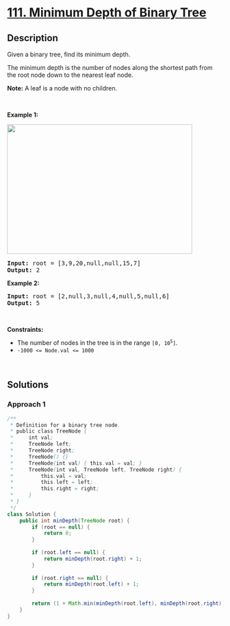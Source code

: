 # [111. Minimum Depth of Binary Tree](https://leetcode.com/problems/minimum-depth-of-binary-tree)

## Description

<p>Given a binary tree, find its minimum depth.</p>

<p>The minimum depth is the number of nodes along the shortest path from the root node down to the nearest leaf node.</p>

<p><strong>Note:</strong>&nbsp;A leaf is a node with no children.</p>
<p>&nbsp;</p>

<p><strong class="example">Example 1:</strong></p>
<img alt="" src="https://fastly.jsdelivr.net/gh/doocs/leetcode@main/solution/0100-0199/0111.Minimum%20Depth%20of%20Binary%20Tree/images/ex_depth.jpg" style="width: 432px; height: 302px;" />
<pre>
<strong>Input:</strong> root = [3,9,20,null,null,15,7]
<strong>Output:</strong> 2
</pre>

<p><strong class="example">Example 2:</strong></p>
<pre>
<strong>Input:</strong> root = [2,null,3,null,4,null,5,null,6]
<strong>Output:</strong> 5
</pre>
<p>&nbsp;</p>

<p><strong>Constraints:</strong></p>
<ul>
    <li>The number of nodes in the tree is in the range <code>[0, 10<sup>5</sup>]</code>.</li>
    <li><code>-1000 &lt;= Node.val &lt;= 1000</code></li>
</ul>
<p>&nbsp;</p>

## Solutions

### **Approach 1**

```java
/**
 * Definition for a binary tree node.
 * public class TreeNode {
 *     int val;
 *     TreeNode left;
 *     TreeNode right;
 *     TreeNode() {}
 *     TreeNode(int val) { this.val = val; }
 *     TreeNode(int val, TreeNode left, TreeNode right) {
 *         this.val = val;
 *         this.left = left;
 *         this.right = right;
 *     }
 * }
 */
class Solution {
    public int minDepth(TreeNode root) {
        if (root == null) {
            return 0;
        }
        
        if (root.left == null) {
            return minDepth(root.right) + 1;
        }
      
        if (root.right == null) {
            return minDepth(root.left) + 1;
        }
        
        return (1 + Math.min(minDepth(root.left), minDepth(root.right)));
    }
}
```

<!-- tabs:end -->